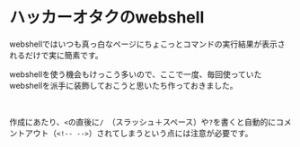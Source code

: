 # ハッカーオタクのwebshell

webshellではいつも真っ白なページにちょこっとコマンドの実行結果が表示されるだけで実に簡素です。

webshellを使う機会もけっこう多いので、ここで一度、毎回使っていたwebshellを派手に装飾しておこうと思いたち作っておきました。

<br>

作成にあたり、`<`の直後に`/ `（スラッシュ＋スペース）や`?`を書くと自動的にコメントアウト（`<!-- -->`）されてしまうという点には注意が必要です。
